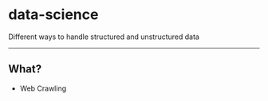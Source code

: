 # data-science
Different ways to handle structured and unstructured data
* * *
## What?
* Web Crawling
